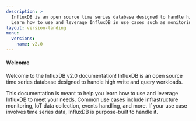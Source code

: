 ```yaml
---
description: >
  InfluxDB is an open source time series database designed to handle high write and query loads.
  Learn how to use and leverage InfluxDB in use cases such as monitoring metrics, IoT data, and events.
layout: version-landing
menu:
  versions:
    name: v2.0
---
```


#### Welcome
Welcome to the InfluxDB v2.0 documentation!
InfluxDB is an open source time series database designed to handle high write and query workloads.

This documentation is meant to help you learn how to use and leverage InfluxDB to meet your needs.
Common use cases include infrastructure monitoring, IoT data collection, events handling, and more.
If your use case involves time series data, InfluxDB is purpose-built to handle it.
